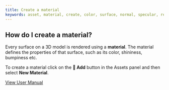 ```yaml
---
title: Create a material
keywords: asset, material, create, color, surface, normal, specular, reflection, phong, pbr, physical
---
```


## How do I create a material?

Every surface on a 3D model is rendered using a **material**. The material defines the properties of that surface, such as its color, shininess, bumpiness etc.

To create a material click on the **<span class="font-icon">&#58468;</span> Add** button in the Assets panel and then select **New Material**.

<a class="docs" href="http://developer.playcanvas.com/en/user-manual/assets/materials/" target="_blank">View User Manual</a>